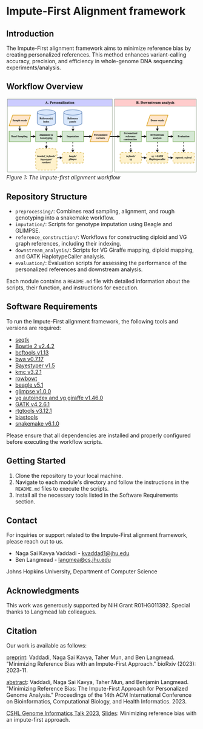 # Impute-First Alignment framework

## Introduction
The Impute-First alignment framework aims to minimize reference bias by creating personalized references. This method enhances variant-calling accuracy, precision, and efficiency in whole-genome DNA sequencing experiments/analysis.

## Workflow Overview
![Impute-first alignment workflow](images/Impute-first.png)
*Figure 1: The Impute-first alignment workflow*

## Repository Structure

- `preprocessing/`: Combines read sampling, alignment, and rough genotyping into a snakemake workflow.
- `imputation/`: Scripts for genotype imputation using Beagle and GLIMPSE.
- `reference_construction/`: Workflows for constructing diploid and VG graph references, including their indexing.
- `downstream_analysis/`: Scripts for VG Giraffe mapping, diploid mapping, and GATK HaplotypeCaller analysis.
- `evaluation/`: Evaluation scripts for assessing the performance of the personalized references and downstream analysis.

Each module contains a `README.md` file with detailed information about the scripts, their function, and instructions for execution.

## Software Requirements

To run the Impute-First alignment framework, the following tools and versions are required:

- [seqtk](https://github.com/lh3/seqtk) 
- [Bowtie 2 v2.4.2](http://bowtie-bio.sourceforge.net/bowtie2/index.shtml) 
- [bcftools v1.13](https://samtools.github.io/bcftools/) 
- [bwa v0.7.17](https://github.com/lh3/bwa/releases)
- [Bayestyper v1.5](https://github.com/bioinformatics-centre/BayesTyper) 
- [kmc v3.2.1](https://github.com/refresh-bio/KMC/releases)
- [rowbowt](https://github.com/alshai/rowbowt)
- [beagle v5.1](https://faculty.washington.edu/browning/beagle/beagle.html) 
- [glimpse v1.0.0](https://odelaneau.github.io/GLIMPSE/) 
- [vg autoindex and vg giraffe v1.46.0](https://github.com/vgteam/vg/releases) 
- [GATK v4.2.6.1](https://github.com/broadinstitute/gatk/releases)
- [rtgtools v3.12.1](https://github.com/RealTimeGenomics/rtg-tools/releases) 
- [biastools](https://github.com/maojanlin/biastools)
- [snakemake v6.1.0](https://snakemake.readthedocs.io/en/v6.1.0/getting_started/installation.html)

Please ensure that all dependencies are installed and properly configured before executing the workflow scripts.

## Getting Started

1. Clone the repository to your local machine.
2. Navigate to each module's directory and follow the instructions in the `README.md` files to execute the scripts.
3. Install all the necessary tools listed in the Software Requirements section.

## Contact

For inquiries or support related to the Impute-First alignment framework, please reach out to us. 
- Naga Sai Kavya Vaddadi - kvaddad1@jhu.edu
- Ben Langmead - langmea@cs.jhu.edu

Johns Hopkins University, Department of Computer Science

## Acknowledgments

This work was generously supported by NIH Grant R01HG011392. Special thanks to Langmead lab colleagues.

## Citation

Our work is available as follows:

[preprint](https://www.biorxiv.org/content/10.1101/2023.11.30.568362v1): Vaddadi, Naga Sai Kavya, Taher Mun, and Ben Langmead. "Minimizing Reference Bias with an Impute-First Approach." bioRxiv (2023): 2023-11.

[abstract](https://dl.acm.org/doi/abs/10.1145/3584371.3613034): Vaddadi, Naga Sai Kavya, Taher Mun, and Benjamin Langmead. "Minimizing Reference Bias: The Impute-First Approach for Personalized Genome Analysis." Proceedings of the 14th ACM International Conference on Bioinformatics, Computational Biology, and Health Informatics. 2023.

[CSHL Genome Informatics Talk 2023](https://meetings.cshl.edu/abstracts.aspx?meet=INFO&year=23), [Slides](https://docs.google.com/presentation/d/1SGVYc76DjTdOU9Cp6WVBcPAf-iFE27wV/edit?usp=sharing&ouid=107230113542653466951&rtpof=true&sd=true): Minimizing reference bias with an impute-first approach.
